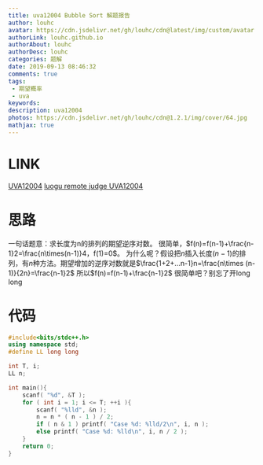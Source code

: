 ```yaml
---
title: uva12004 Bubble Sort 解题报告
author: louhc
avatar: https://cdn.jsdelivr.net/gh/louhc/cdn@latest/img/custom/avatar.jpg
authorLink: louhc.github.io
authorAbout: louhc
authorDesc: louhc
categories: 题解
date: 2019-09-13 08:46:32
comments: true
tags:
 - 期望概率
 - uva
keywords:
description: uva12004
photos: https://cdn.jsdelivr.net/gh/louhc/cdn@1.2.1/img/cover/64.jpg
mathjax: true
---
```


# LINK

[UVA12004](https://uva.onlinejudge.org/index.php?option=com_onlinejudge&Itemid=8&category=242&page=show_problem&problem=3155)
[luogu remote judge UVA12004](https://www.luogu.com.cn/problem/UVA12004)

# 思路

一句话题意：求长度为n的排列的期望逆序对数。
很简单，$f(n)=f(n-1)+\frac{n-1}2=\frac{n\times(n-1)}4，f(1)=0$。
为什么呢？假设把$n$插入长度$(n-1)$的排列，有$n$种方法。期望增加的逆序对数就是$\frac{1+2+...n-1}n=\frac{n\times (n-1)}{2n}=\frac{n-1}2$
所以$f(n)=f(n-1)+\frac{n-1}2$
很简单吧？别忘了开long long

# 代码

```cpp
#include<bits/stdc++.h>
using namespace std;
#define LL long long

int T, i;
LL n;

int main(){
	scanf( "%d", &T );
	for ( int i = 1; i <= T; ++i ){
		scanf( "%lld", &n );
		n = n * ( n - 1 ) / 2;
		if ( n & 1 ) printf( "Case %d: %lld/2\n", i, n );
		else printf( "Case %d: %lld\n", i, n / 2 );
	}
	return 0;
}

```